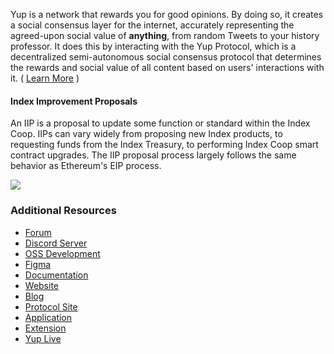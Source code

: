 Yup is a network that rewards you for good opinions. By doing so, it creates a social consensus layer for the internet, accurately representing the agreed-upon social value of **anything**, from random Tweets to your history professor. It does this by interacting with the Yup Protocol, which is a decentralized semi-autonomous social consensus protocol that determines the rewards and social value of all content based on users' interactions with it. ( [Learn More](https://github.com/Yup-io/yup_docs/tree/24938ac610bbd465109806ec69fb9e97054f2399/protocol.md) )

#### Index Improvement Proposals
An IIP is a proposal to update some function or standard within the Index Coop. IIPs can vary widely from proposing new Index products, to requesting funds from the Index Treasury, to performing Index Coop smart contract upgrades. The IIP proposal process largely follows the same behavior as Ethereum's EIP process.

![](https://i.ibb.co/B2ZqTnp/IIP-Flow-White-2.png)

### Additional Resources

* [Forum](http://forum.yup.io/)
* [Discord Server](https://discord.gg/3W7em2b)
* [OSS Development](https://yup.community/11ee7b098b51473f83c143c430b02b1d)
* [Figma](https://www.figma.com/file/SqJ0DQF7LW3OM6RiKIyWEh/Yup-Brainstorm?node-id=0%3A1)
* [Documentation](http://docs.yup.io/)
* [Website](http://yup.io/)
* [Blog](http://blog.yup.io/)
* [Protocol Site](http://yupprotocol.org/)
* [Application](http://app.yup.io/)
* [Extension](https://chrome.google.com/webstore/detail/yup-opinions-social-capit/nhmeoaahigiljjdkoagafdccikgojjoi)
* [Yup Live](http://yup.live/)